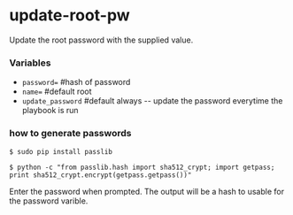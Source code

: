 # update-root-pw

Update the root password with the supplied value.

### Variables
- `password=`       #hash of password
- `name=`           #default root
- `update_password` #default always -- update the password everytime the playbook is run

### how to generate passwords

`$ sudo pip install passlib` 

`$ python -c "from passlib.hash import sha512_crypt; import getpass; print sha512_crypt.encrypt(getpass.getpass())"` 

Enter the password when prompted. The output will be a hash to usable for the password varible.
